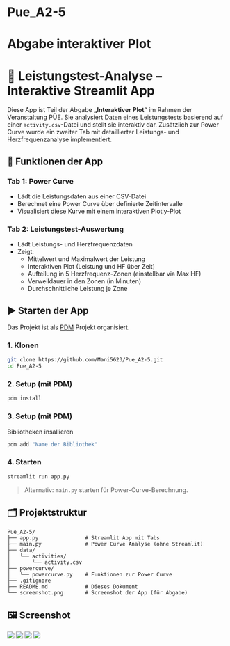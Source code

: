 # Pue_A2-5
# Abgabe interaktiver Plot
# 🚴 Leistungstest-Analyse – Interaktive Streamlit App

Diese App ist Teil der Abgabe **„Interaktiver Plot“** im Rahmen der Veranstaltung PÜE. Sie analysiert Daten eines Leistungstests basierend auf einer `activity.csv`-Datei und stellt sie interaktiv dar. Zusätzlich zur Power Curve wurde ein zweiter Tab mit detaillierter Leistungs- und Herzfrequenzanalyse implementiert.

## 🔧 Funktionen der App

### Tab 1: Power Curve
- Lädt die Leistungsdaten aus einer CSV-Datei
- Berechnet eine Power Curve über definierte Zeitintervalle
- Visualisiert diese Kurve mit einem interaktiven Plotly-Plot

### Tab 2: Leistungstest-Auswertung
- Lädt Leistungs- und Herzfrequenzdaten
- Zeigt:
  - Mittelwert und Maximalwert der Leistung
  - Interaktiven Plot (Leistung und HF über Zeit)
  - Aufteilung in 5 Herzfrequenz-Zonen (einstellbar via Max HF)
  - Verweildauer in den Zonen (in Minuten)
  - Durchschnittliche Leistung je Zone

## ▶️ Starten der App

Das Projekt ist als [PDM](https://pdm.fming.dev/latest/) Projekt organisiert.

### 1. Klonen

```bash
git clone https://github.com/Mani5623/Pue_A2-5.git
cd Pue_A2-5
```

### 2. Setup (mit PDM)

```bash
pdm install
```

### 3. Setup (mit PDM)
Bibliotheken insallieren
```bash
pdm add "Name der Bibliothek"
```

### 4. Starten

```bash
streamlit run app.py
```

> Alternativ: `main.py` starten für Power-Curve-Berechnung.

## 🗂️ Projektstruktur

```text
Pue_A2-5/
├── app.py               # Streamlit App mit Tabs
├── main.py              # Power Curve Analyse (ohne Streamlit)
├── data/
│   └── activities/
│       └── activity.csv
├── powercurve/
│   └── powercurve.py    # Funktionen zur Power Curve
├── .gitignore
├── README.md            # Dieses Dokument
└── screenshot.png       # Screenshot der App (für Abgabe)
```

## 🖼️ Screenshot

<img src="\figures\scrrenshot_1.png">
<img src="\figures\scrrenshot_2.png">
<img src="\figures\scrrenshot_3.png">
<img src="\figures\scrrenshot_4.png">
